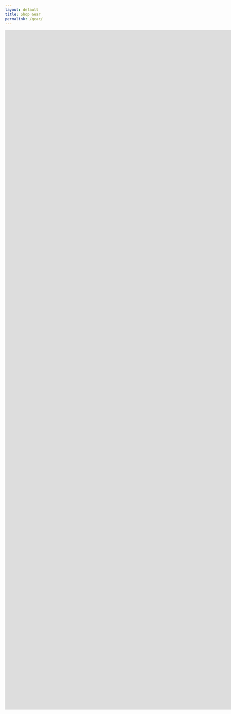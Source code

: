 ```yaml
---
layout: default
title: Shop Gear
permalink: /gear/
---
```


<iframe src="https://docs.google.com/forms/d/e/1FAIpQLSetL4XrHQqszYjkkV6bGObNh3_NSdDxHNO1TsK129AqTw2cUA/viewform?embedded=true" width="1920" height="2200" frameborder="0" marginheight="0" marginwidth="0">Loading...</iframe>
